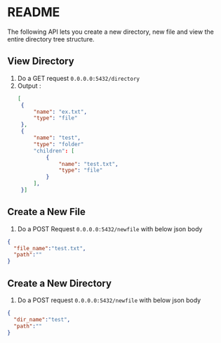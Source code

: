 # README
The following API lets you create a new directory, new file and view the entire directory tree structure.

## View Directory
1. Do a GET request ```0.0.0.0:5432/directory```
2. Output :
   ```json
   [
    {
        "name": "ex.txt",
        "type": "file"
    },
    {
        "name": "test",
        "type": "folder"
        "children": [
            {
                "name": "test.txt",
                "type": "file"
            }
        ],
    }]
   ```

## Create a New File
1. Do a POST Request ```0.0.0.0:5432/newfile``` with below json body
```json
{
  "file_name":"test.txt",
  "path":""
}
```

## Create a New Directory
1. Do a POST request ```0.0.0.0:5432/newfile``` with below json body
```json
{
  "dir_name":"test",
  "path":""
}
```
